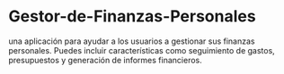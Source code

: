 # Gestor-de-Finanzas-Personales
una aplicación para ayudar a los usuarios a gestionar sus finanzas personales. Puedes incluir características como seguimiento de gastos, presupuestos y generación de informes financieros.
